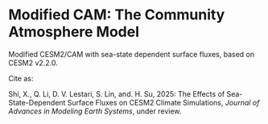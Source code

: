 # Modified CAM: The Community Atmosphere Model

Modified CESM2/CAM with sea-state dependent surface fluxes, based on CESM2 v2.2.0.

Cite as:

Shi, X., Q. Li, D. V. Lestari, S. Lin, and. H. Su, 2025: The Effects of Sea-State-Dependent Surface Fluxes on CESM2 Climate Simulations, _Journal of Advances in Modeling Earth Systems_, under review.

